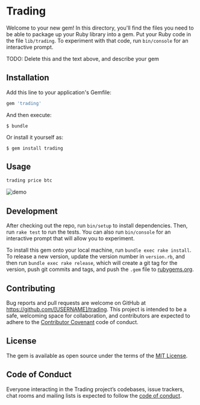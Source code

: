 # Trading

Welcome to your new gem! In this directory, you'll find the files you need to be able to package up your Ruby library into a gem. Put your Ruby code in the file `lib/trading`. To experiment with that code, run `bin/console` for an interactive prompt.

TODO: Delete this and the text above, and describe your gem

## Installation

Add this line to your application's Gemfile:

```ruby
gem 'trading'
```

And then execute:

    $ bundle

Or install it yourself as:

    $ gem install trading

## Usage

```sh
trading price btc
```

![demo](https://user-images.githubusercontent.com/5812161/62424588-cb46ba00-b6fa-11e9-844e-24b8ee19a3e8.png)

## Development

After checking out the repo, run `bin/setup` to install dependencies. Then, run `rake test` to run the tests. You can also run `bin/console` for an interactive prompt that will allow you to experiment.

To install this gem onto your local machine, run `bundle exec rake install`. To release a new version, update the version number in `version.rb`, and then run `bundle exec rake release`, which will create a git tag for the version, push git commits and tags, and push the `.gem` file to [rubygems.org](https://rubygems.org).

## Contributing

Bug reports and pull requests are welcome on GitHub at https://github.com/[USERNAME]/trading. This project is intended to be a safe, welcoming space for collaboration, and contributors are expected to adhere to the [Contributor Covenant](http://contributor-covenant.org) code of conduct.

## License

The gem is available as open source under the terms of the [MIT License](https://opensource.org/licenses/MIT).

## Code of Conduct

Everyone interacting in the Trading project’s codebases, issue trackers, chat rooms and mailing lists is expected to follow the [code of conduct](https://github.com/[USERNAME]/trading/blob/master/CODE_OF_CONDUCT.md).
